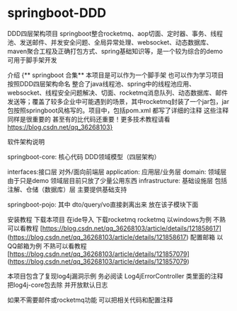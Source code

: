 # springboot-DDD
DDD四层架构项目 springboot整合rocketmq、aop切面、定时器、事务、线程池、发送邮件、并发安全问题、全局异常处理、websocket、动态数据库、maven聚合工程及正确打包方式、spring基础知识等，是一个较为综合的demo 可用于脚手架开发 

介绍
{** springboot 合集** 本项目是可以作为一个脚手架 也可以作为学习项目 按照DDD四层架构命名 整合了java线程池、spring中的线程池应用、websocket、线程安全问题解决、切面、rocketmq消息队列、动态数据库、邮件发送等；覆盖了较多企业中可能遇到的场景，其中rocketmq封装了一个jar包，jar包按照springboot风格写的。项目中，包括pom.xml 都写了详细的注释 这些注释同样是很重要的 甚至有的比代码还重要！更多技术教程请看 https://blog.csdn.net/qq_36268103}


软件架构说明

springboot-core: 核心代码 DDD领域模型（四层架构）

interfaces:接口层 对外/面向前端层 
application: 应用层/业务层 
domain: 领域层 由于只是demo 领域层目前只放了少量公用东西 
infrastructure: 基础设施层 包括注解、仓储（数据库）层 主要提供基础支持

springboot-pojo: 其中 dto/query/vo直接剥离出来 放在该子模块下面

安装教程
下载本项目 在ide导入
下载rocketmq
rocketmq 以windows为例 不熟可以看教程 [https://blog.csdn.net/qq_36268103/article/details/121858617] (https://blog.csdn.net/qq_36268103/article/details/121858617)
配置邮箱 以QQ邮箱为例 不熟可以看教程[https://blog.csdn.net/qq_36268103/article/details/121857079] (https://blog.csdn.net/qq_36268103/article/details/121857079)

本项目包含了复现log4j漏洞示例 务必阅读 Log4jErrorController 类里面的注释 把log4j-core包去除 并开放默认日志

如果不需要邮件或rocketmq功能 可以把相关代码和配置注释
